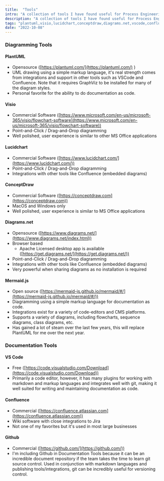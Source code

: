 ```yaml
---
title:  "Tools"
intro: "A collection of tools I have found useful for Process Engineering."
description: "A collection of tools I have found useful for Process Engineering."
tags: "plantuml,visio,lucidchart,conceptdraw,diagrams.net,vscode,confluence,github,process engineering"
date: "2022-10-08"
---
```



### Diagramming Tools

#### PlantUML 

- Opensource ([https://plantuml.com/](https://plantuml.com/) )
- UML drawing using a simple markup language, it's real strength comes from integrations and support in other tools such as VSCode and Confluence. Note that it requires GraphViz to be installed for many of the diagram styles. 
- Personal favorite for the ability to do documentation as code.
  
#### Visio

- Commercial Software ([https://www.microsoft.com/en-us/microsoft-365/visio/flowchart-software](https://www.microsoft.com/en-us/microsoft-365/visio/flowchart-software))
- Point-and-Click / Drag-and-Drop diagramming
- Well polished, user experience is similar to other MS Office applications


#### Lucidchart

- Commercial Software ([https://www.lucidchart.com/](https://www.lucidchart.com/))
- Point-and-Click / Drag-and-Drop diagramming
- Integrations with other tools like Confluence (embedded diagrams)

#### ConceptDraw

- Commercial Software ([https://conceptdraw.com](https://conceptdraw.com))
- MacOS and Windows only
- Well polished, user experience is similar to MS Office applications

#### Diagrams.net

- Opensource ([https://www.diagrams.net/](https://www.diagrams.net/index.html))
- Browser based
  - Apache Licensed desktop app is available ([https://get.diagrams.net/](https://get.diagrams.net/))
- Point-and-Click / Drag-and-Drop diagramming
- Integrations with other tools like Confluence (embedded diagrams)
- Very powerful when sharing diagrams as no installation is required


#### Mermaid.js

- Open source ([https://mermaid-js.github.io/mermaid/#/](https://mermaid-js.github.io/mermaid/#/))
- Diagramming using a simple markup language for documentation as code.
- Integrations exist for a variety of code-editors and CMS platforms.
- Supports a variety of diagrams, including flowcharts, sequence diagrams, class diagrams, etc.
- Has gained a lot of steam over the last few years, this will replace PlantUML for me over the next year.


### Documentation Tools

#### VS Code

- Free ([https://code.visualstudio.com/Download](https://code.visualstudio.com/Download))
- Primarily a code editor, however, it has many plugins for working with markdown and markup languages and integrates well with git, making it well suited for writing and maintaining documentation as code.

#### Confluence

- Commercial ([https://confluence.atlassian.com](https://confluence.atlassian.com))
- Wiki software with close integrations to Jira
- Not one of my favorites but it's used in most large businesses

#### Github

- Commercial ([https://github.com/](https://github.com/))
- I'm including Github in Documentation Tools because it can be an incredible document repository if the team takes the time to learn git source control. Used in conjunction with markdown languages and publishing tools/integrations, git can be incredibly useful for versioning control.
